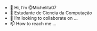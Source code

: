 - 👋 Hi, I’m @Michelita07
- 👀 Estudante de Ciencia da Computação
- 💞️ I’m looking to collaborate on ...
- 📫 How to reach me ...

<!---
Michelita07/Michelita07 is a ✨ special ✨ repository because its `README.md` (this file) appears on your GitHub profile.
You can click the Preview link to take a look at your changes.
--->
